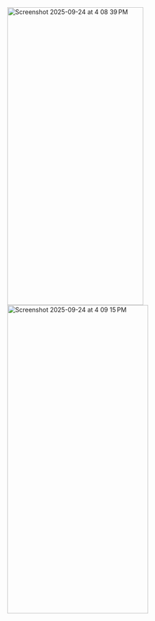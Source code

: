 <img width="310" height="676" alt="Screenshot 2025-09-24 at 4 08 39 PM" src="https://github.com/user-attachments/assets/b2d6eebc-7478-4932-bf56-0a7b9aac91bb" />
<img width="321" height="700" alt="Screenshot 2025-09-24 at 4 09 15 PM" src="https://github.com/user-attachments/assets/62363794-2088-4703-a6a7-fe47fc9f878e" />
